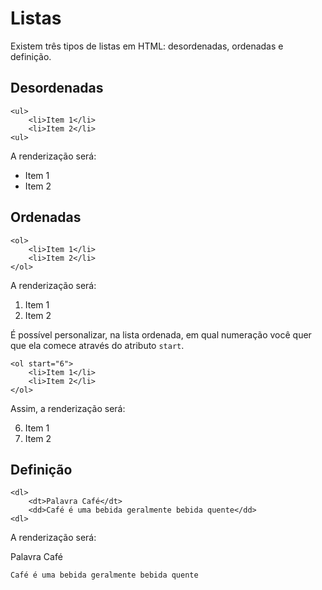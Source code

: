 # Listas

Existem três tipos de listas em HTML: desordenadas, ordenadas e definição.

## Desordenadas

```
<ul>
    <li>Item 1</li>
    <li>Item 2</li>
<ul>
```

A renderização será:

- Item 1
- Item 2

## Ordenadas

```
<ol>
    <li>Item 1</li>
    <li>Item 2</li>
</ol>
```

A renderização será:

1. Item 1
2. Item 2

É possível personalizar, na lista ordenada, em qual numeração você quer que ela comece através do atributo `start`. 

```
<ol start="6">
    <li>Item 1</li>
    <li>Item 2</li>
</ol>
```

Assim, a renderização será:

6. Item 1
7. Item 2

## Definição

```
<dl>
    <dt>Palavra Café</dt>
    <dd>Café é uma bebida geralmente bebida quente</dd>
<dl>
```

A renderização será:

Palavra Café

    Café é uma bebida geralmente bebida quente

